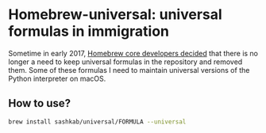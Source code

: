 # Homebrew-universal: universal formulas in immigration

Sometime in early 2017, [Homebrew core developers decided][1] that there is no longer a need to keep
universal formulas in the repository and removed them. Some of these formulas I need to maintain 
universal versions of the Python interpreter on macOS. 


## How to use?

```bash
brew install sashkab/universal/FORMULA --universal
```


[1]: https://github.com/Homebrew/homebrew-core/pull/9641#issuecomment-280746019
